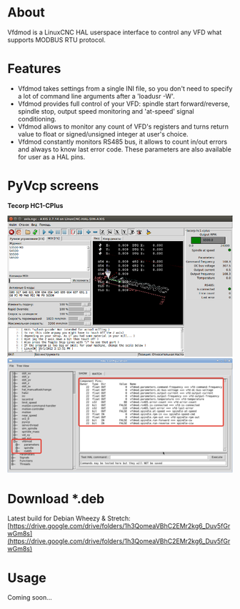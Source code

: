 # About
Vfdmod is a LinuxCNC HAL userspace interface to control any VFD what supports MODBUS RTU protocol.

# Features
- Vfdmod takes settings from a single INI file, so you don't need to specify a lot of command line arguments after a 'loadusr -W'.
- Vfdmod provides full control of your VFD: spindle start forward/reverse, spindle stop, output speed monitoring and 'at-speed' signal conditioning.
- Vfdmod allows to monitor any count of VFD's registers and turns return value to float or signed/unsigned integer at user's choice.
- Vfdmod constantly monitors RS485 bus, it allows to count in/out errors and always to know last error code. These parameters are also available for user as a HAL pins.

# PyVcp screens
**Tecorp HC1-CPlus**

![](https://raw.githubusercontent.com/aekhv/vfdmod/master/images/hc1-cplus-axis.png) ![](https://raw.githubusercontent.com/aekhv/vfdmod/master/images/hc1-cplus-hal.png)

# Download \*.deb
Latest build for Debian Wheezy & Stretch: [https://drive.google.com/drive/folders/1h3QomeaVBhC2EMr2kg6_Duv5fGrwGm8s](https://drive.google.com/drive/folders/1h3QomeaVBhC2EMr2kg6_Duv5fGrwGm8s)

# Usage
Coming soon...
